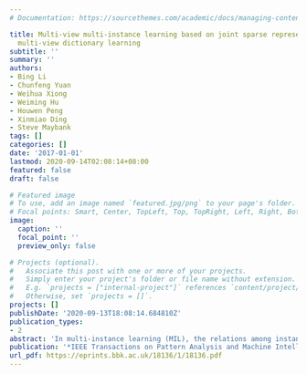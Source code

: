 ```yaml
---
# Documentation: https://sourcethemes.com/academic/docs/managing-content/

title: Multi-view multi-instance learning based on joint sparse representation and
  multi-view dictionary learning
subtitle: ''
summary: ''
authors:
- Bing Li
- Chunfeng Yuan
- Weihua Xiong
- Weiming Hu
- Houwen Peng
- Xinmiao Ding
- Steve Maybank
tags: []
categories: []
date: '2017-01-01'
lastmod: 2020-09-14T02:08:14+08:00
featured: false
draft: false

# Featured image
# To use, add an image named `featured.jpg/png` to your page's folder.
# Focal points: Smart, Center, TopLeft, Top, TopRight, Left, Right, BottomLeft, Bottom, BottomRight.
image:
  caption: ''
  focal_point: ''
  preview_only: false

# Projects (optional).
#   Associate this post with one or more of your projects.
#   Simply enter your project's folder or file name without extension.
#   E.g. `projects = ["internal-project"]` references `content/project/deep-learning/index.md`.
#   Otherwise, set `projects = []`.
projects: []
publishDate: '2020-09-13T18:08:14.684810Z'
publication_types:
- 2
abstract: 'In multi-instance learning (MIL), the relations among instances in a bag convey important contextual information in many applications. Previous studies on MIL either ignore such relations or simply model them with a fixed graph structure so that the overall performance inevitably degrades in complex environments. To address this problem, this paper proposes a novel multi-view multi-instance learning algorithm (M 2 IL) that combines multiple context structures in a bag into a unified framework. The novel aspects are: (i) we propose a sparse ε -graph model that can generate different graphs with different parameters to represent various context relations in a bag, (ii) we propose a multi-view joint sparse representation that integrates these graphs into a unified framework for bag classification, and (iii) we propose a multi-view dictionary learning algorithm to obtain a multi-view graph dictionary that considers cues from all views simultaneously to improve the discrimination of the M 2 IL. Experiments and analyses in many practical applications prove the effectiveness of the M 2 IL.'
publication: '*IEEE Transactions on Pattern Analysis and Machine Intelligence (**TPAMI**)*'
url_pdf: https://eprints.bbk.ac.uk/18136/1/18136.pdf
---
```

